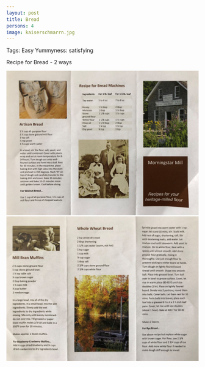 ```yaml
---
layout: post
title: Bread
persons: 4
image: kaiserschmarrn.jpg
---
```


Tags: Easy
Yummyness: satisfying

Recipe for Bread  - 2 ways

<img src="pics/bread1.JPG" alt="drawing" width="700">

<img src="pics/bread2.JPG" alt="drawing" width="700">
